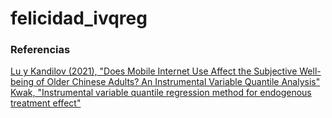 # felicidad_ivqreg


### Referencias

[Lu y Kandilov (2021), "Does Mobile Internet Use Affect the Subjective Well-being of Older Chinese Adults? An Instrumental Variable Quantile Analysis"](https://link.springer.com/article/10.1007/s10902-021-00365-6#:~:text=Our%202SLS%20estimate%20suggests%20that,adults%20who%20use%20mobile%20Internet.) </br>
[Kwak, "Instrumental variable quantile regression method for endogenous treatment effect"](https://sites.google.com/site/dwkwak/dataset-and-code)
